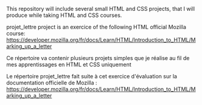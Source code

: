 This repository will include several small HTML and CSS projects, that I will produce while taking HTML and CSS courses.

projet_lettre project is an exercice of the following HTML official Mozilla course:
https://developer.mozilla.org/fr/docs/Learn/HTML/Introduction_to_HTML/Marking_up_a_letter



Ce répertoire va contenir plusieurs projets simples que je réalise au fil de mes apprentissages en HTML et CSS uniquement

Le répertoire projet_lettre fait suite à cet exercice d'évaluation sur la documentation officielle de Mozilla :
https://developer.mozilla.org/fr/docs/Learn/HTML/Introduction_to_HTML/Marking_up_a_letter
